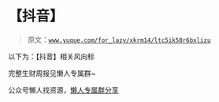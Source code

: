# 【抖音】

> 原文：[`www.yuque.com/for_lazy/xkrm14/ltc5ik58r6bxlizu`](https://www.yuque.com/for_lazy/xkrm14/ltc5ik58r6bxlizu)



<ne-text id="u1b70195a">以下为：【抖音】相关风向标</ne-text>



<ne-text id="u0ef57edb">完整生财周报见懒人专属群~</ne-text>



<ne-text id="ua0bb3199">公众号懒人找资源，</ne-text>[<ne-text id="u39fb67b7">懒人专属群分享</ne-text>](https://lazybook.fun/#/blog/group)

